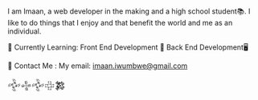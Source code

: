 I am Imaan, a web developer in the making and a high school student📚. 
I like to do things that I enjoy and that benefit the world
and me as an individual. 

🌱 Currently Learning:
Front End Development 🤖
Back End Development🖥


👾 Contact Me :
My email: imaan.iwumbwe@gmail.com
 
𒅒𒈔𒅒𒇫𒄆

<!---
DevJedi1/DevJedi1 is a ✨ special ✨ repository because its `README.md` (this file) appears on your GitHub profile.
You can click the Preview link to take a look at your changes.
--->
